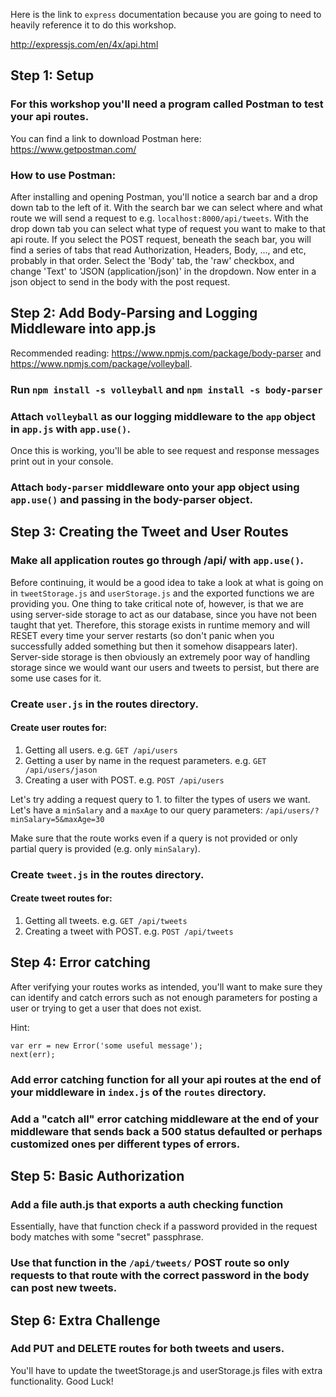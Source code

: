 Here is the link to `express` documentation because you are going to need to heavily reference it to do this workshop.

http://expressjs.com/en/4x/api.html

## Step 1: Setup

### For this workshop you'll need a program called Postman to test your api routes.

You can find a link to download Postman here: https://www.getpostman.com/

### How to use Postman:

After installing and opening Postman, you'll notice a search bar and a drop down tab to the left of it. With the search bar we can select where and what route we will send a request to e.g. `localhost:8000/api/tweets`. With the drop down tab you can select what type of request you want to make to that api route. If you select the POST request, beneath the seach bar, you will find a series of tabs that read Authorization, Headers, Body, ..., and etc, probably in that order. Select the 'Body' tab, the 'raw' checkbox, and change 'Text' to 'JSON (application/json)' in the dropdown. Now enter in a json object to send in the body with the post request.

## Step 2: Add Body-Parsing and Logging Middleware into app.js

Recommended reading: https://www.npmjs.com/package/body-parser and https://www.npmjs.com/package/volleyball.

### Run `npm install -s volleyball` and `npm install -s body-parser`

### Attach `volleyball` as our logging middleware to the `app` object in `app.js` with `app.use()`.

Once this is working, you'll be able to see request and response messages print out in your console.

### Attach `body-parser` middleware onto your app object using `app.use()` and passing in the body-parser object.

## Step 3: Creating the Tweet and User Routes

### Make all application routes go through /api/ with `app.use()`.

Before continuing, it would be a good idea to take a look at what is going on in `tweetStorage.js` and `userStorage.js` and the exported functions we are providing you. One thing to take critical note of, however, is that we are using server-side storage to act as our database, since you have not been taught that yet. Therefore, this storage exists in runtime memory and will RESET every time your server restarts (so don't panic when you successfully added something but then it somehow disappears later). Server-side storage is then obviously an extremely poor way of handling storage since we would want our users and tweets to persist, but there are some use cases for it. 

### Create `user.js` in the routes directory.

#### Create user routes for:
1. Getting all users. e.g. `GET /api/users`
2. Getting a user by name in the request parameters. e.g. `GET /api/users/jason`
3. Creating a user with POST. e.g. `POST /api/users`

Let's try adding a request query to 1. to filter the types of users we want. Let's have a `minSalary` and a `maxAge` to our query parameters: `/api/users/?minSalary=5&maxAge=30`

Make sure that the route works even if a query is not provided or only partial query is provided (e.g. only `minSalary`).

### Create `tweet.js` in the routes directory.

#### Create tweet routes for:
1. Getting all tweets. e.g. `GET /api/tweets`
2. Creating a tweet with POST. e.g. `POST /api/tweets`

## Step 4: Error catching

After verifying your routes works as intended, you'll want to make sure they can identify and catch errors such as not enough parameters for posting a user or trying to get a user that does not exist. 

Hint: 
~~~
var err = new Error('some useful message');
next(err);
~~~

### Add error catching function for all your api routes at the end of your middleware in `index.js` of the `routes` directory.

### Add a "catch all" error catching middleware at the end of your middleware that sends back a 500 status defaulted or perhaps customized ones per different types of errors.

## Step 5: Basic Authorization

### Add a file auth.js that exports a auth checking function

Essentially, have that function check if a password provided in the request body matches with some "secret" passphrase.

### Use that function in the `/api/tweets/` POST route so only requests to that route with the correct password in the body can post new tweets.

## Step 6: Extra Challenge

### Add PUT and DELETE routes for both tweets and users.

You'll have to update the tweetStorage.js and userStorage.js files with extra functionality. Good Luck!
